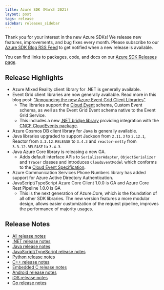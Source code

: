 ```yaml
---
title: Azure SDK (March 2021)
layout: post
tags: release
sidebar: releases_sidebar
---
```


Thank you for your interest in the new Azure SDKs! We release new features, improvements, and bug fixes every month. Please subscribe to our [Azure SDK Blog RSS Feed](https://devblogs.microsoft.com/azure-sdk/feed) to get notified when a new release is available.

You can find links to packages, code, and docs on our [Azure SDK Releases page](https://aka.ms/azsdk/releases).

## Release Highlights

- Azure Mixed Reality client library for .NET is generally available.
- Event Grid client libraries are now generally available. Read more in this blog post: ["Announcing the new Azure Event Grid Client Libraries"](https://devblogs.microsoft.com/azure-sdk/event-grid-ga)
    - The libraries support the [Cloud Event](https://cloudevents.io/) schema, Custom Event schema, as well as the Event Grid Event schema native to the Event Grid Service.
    - This includes a new [.NET bridge library](https://github.com/Azure/azure-sdk-for-net/blob/master/sdk/eventgrid/Microsoft.Azure.Messaging.EventGrid.CloudNativeCloudEvents/README.md) providing integration with the [CNCF CloudEvents package](https://www.nuget.org/packages/CloudNative.CloudEvents/2.0.0-beta.1).
- Azure Cosmos DB client library for Java is generally available.
- Java libraries upgraded to support Jackson from `2.11.3` to `2.12.1`, Reactor from `3.3.12.RELEASE` to `3.4.3` and `reactor-netty` from `3.3.12.RELEASE` to `3.4.3`.
- Java Azure Core library is releasing a new GA.
  - Adds default interface APIs to `SerializerAdapter`, `ObjectSerializer` and `Tracer` classes and introduces `CloudEventModel` which conforms to the [Cloud Event Specification](https://github.com/cloudevents/spec/blob/v1.0.1/spec.md).
- Azure Communication Services Phone Numbers library has added support for Azure Active Directory Authentication.
- JavaScript/TypeScript Azure Core Client 1.0.0 is GA and Azure Core Rest Pipeline 1.0.0 is GA
    * This is the next generation of Azure.Core, which is the foundation of all other SDK libraries. The new version features a more modular design, allows easier customization of the request pipeline, improves the performance of majority usages.

## Release Notes

* [All release notes](index.md)
* [.NET release notes](dotnet.md)
* [Java release notes](java.md)
* [JavaScript/TypeScript release notes](js.md)
* [Python release notes](python.md)
* [C++ release notes](cpp.md)
* [Embedded C release notes](c.md)
* [Android release notes](android.md)
* [iOS release notes](ios.md)
* [Go release notes](go.md)
